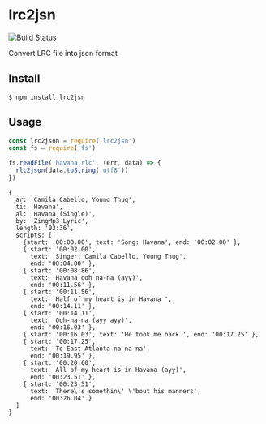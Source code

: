 # lrc2jsn

[![Build Status](https://travis-ci.org/dkakashi69/lrc2json.svg?branch=master)](https://travis-ci.org/dkakashi69/lrc2json)

Convert LRC file into json format
## Install
```
$ npm install lrc2jsn
```

## Usage
```js
const lrc2json = require('lrc2jsn')
const fs = require('fs')

fs.readFile('havana.rlc', (err, data) => {
  rlc2json(data.toString('utf8'))
})

```
```
{ 
  ar: 'Camila Cabello, Young Thug',
  ti: 'Havana',
  al: 'Havana (Single)',
  by: 'ZingMp3 Lyric',
  length: '03:36',
  scripts: [
    {start: '00:00.00', text: 'Song: Havana', end: '00:02.00' },
    { start: '00:02.00',
      text: 'Singer: Camila Cabello, Young Thug',
      end: '00:04.00' },
    { start: '00:08.86',
      text: 'Havana ooh na-na (ayy)',
      end: '00:11.56' },
    { start: '00:11.56',
      text: 'Half of my heart is in Havana ',
      end: '00:14.11' },
    { start: '00:14.11',
      text: 'Ooh-na-na (ayy ayy)',
      end: '00:16.03' },
    { start: '00:16.03', text: 'He took me back ', end: '00:17.25' },
    { start: '00:17.25',
      text: 'To East Atlanta na-na-na',
      end: '00:19.95' },
    { start: '00:20.60',
      text: 'All of my heart is in Havana (ayy)',
      end: '00:23.51' },
    { start: '00:23.51',
      text: 'There\'s somethin\' \'bout his manners',
      end: '00:26.04' } 
  ]
}
```
